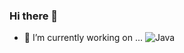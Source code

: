 ### Hi there 👋

<!--
**KimTaeKang57/KimTaeKang57** is a ✨ _special_ ✨ repository because its `README.md` (this file) appears on your GitHub profile.

Here are some ideas to get you started:


- 🌱 I’m currently learning ...
- 👯 I’m looking to collaborate on ...
- 🤔 I’m looking for help with ...
- 💬 Ask me about ...
- 📫 How to reach me: ...
- 😄 Pronouns: ...
- ⚡ Fun fact: ...
-->

- 🔭 I’m currently working on ...
![Java](https://img.shields.io/badge/Java-007396.svg?&style=for-the-badge&logo=Java&logoColor=white)

